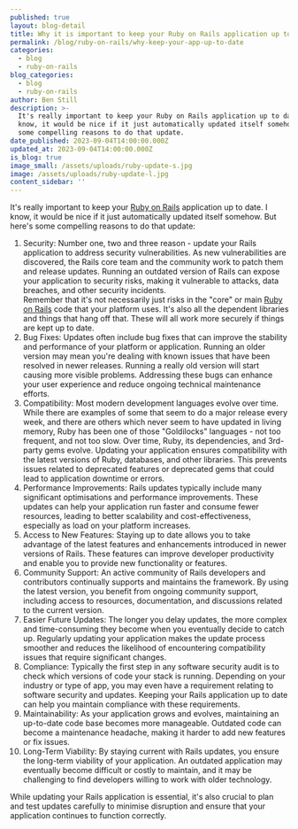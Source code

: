 ```yaml
---
published: true
layout: blog-detail
title: Why it is important to keep your Ruby on Rails application up to date
permalink: /blog/ruby-on-rails/why-keep-your-app-up-to-date
categories:
  - blog
  - ruby-on-rails
blog_categories:
  - blog
  - ruby-on-rails
author: Ben Still
description: >-
  It's really important to keep your Ruby on Rails application up to date. I
  know, it would be nice if it just automatically updated itself somehow. Here's
  some compelling reasons to do that update.
date_published: 2023-09-04T14:00:00.000Z
updated_at: 2023-09-04T14:00:00.000Z
is_blog: true
image_small: /assets/uploads/ruby-update-s.jpg
image: /assets/uploads/ruby-update-l.jpg
content_sidebar: ''
---
```


It's really important to keep your [Ruby on Rails](https://redant.com.au/blog/ruby-on-rails/ruby-on-rails-for-your-web-development) application up to date. I know, it would be nice if it just automatically updated itself somehow. But here's some compelling reasons to do that update:

1. Security:
   Number one, two and three reason -  update your Rails application to address security vulnerabilities. As new vulnerabilities are discovered, the Rails core team and the community work to patch them and release updates. Running an outdated version of Rails can expose your application to security risks, making it vulnerable to attacks, data breaches, and other security incidents.\
   Remember that it's not necessarily just risks in the "core" or main [Ruby on Rails](https://redant.com.au/blog/ruby-on-rails/why-we-use-ruby-on-rails/) code that your platform uses. It's also all the dependent libraries and things that hang off that. These will all work more securely if things are kept up to date.
2. Bug Fixes:
   Updates often include bug fixes that can improve the stability and performance of your platform or application. Running an older version may mean you're dealing with known issues that have been resolved in newer releases. Running a really old version will start causing more visible problems. Addressing these bugs can enhance your user experience and reduce ongoing technical maintenance efforts.
3. Compatibility:
   Most modern development languages evolve over time. While there are examples of some that seem to do a major release every week, and there are others which never seem to have updated in living memory, Ruby has been one of those "Goldilocks" languages - not too frequent, and not too slow. Over time,  Ruby, its dependencies, and 3rd-party gems evolve. Updating your application ensures compatibility with the latest versions of Ruby, databases, and other libraries. This prevents issues related to deprecated features or deprecated gems that could lead to application downtime or errors.
4. Performance Improvements:
   Rails updates typically include many significant optimisations and performance improvements. These updates can help your application run faster and consume fewer resources, leading to better scalability and cost-effectiveness, especially as load on your platform increases.
5. Access to New Features:
   Staying up to date allows you to take advantage of the latest features and enhancements introduced in newer versions of Rails. These features can improve developer productivity and enable you to provide new functionality or features.
6. Community Support:
   An active community of Rails developers and contributors continually supports and maintains the framework. By using the latest version, you benefit from ongoing community support, including access to resources, documentation, and discussions related to the current version.
7. Easier Future Updates:
   The longer you delay updates, the more complex and time-consuming they become when you eventually decide to catch up. Regularly updating your application makes the update process smoother and reduces the likelihood of encountering compatibility issues that require significant changes.
8. Compliance:
   Typically the first step in any software security audit is to check which versions of code your stack is running. Depending on your industry or type of app, you may even have a requirement relating to software security and updates. Keeping your Rails application up to date can help you maintain compliance with these requirements.
9. Maintainability:
   As your application grows and evolves, maintaining an up-to-date code base becomes more manageable. Outdated code can become a maintenance headache, making it harder to add new features or fix issues.
10. Long-Term Viability:
    By staying current with Rails updates, you ensure the long-term viability of your application. An outdated application may eventually become difficult or costly to maintain, and it may be challenging to find developers willing to work with older technology.

While updating your Rails application is essential, it's also crucial to plan and test updates carefully to minimise disruption and ensure that your application continues to function correctly.
